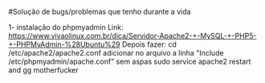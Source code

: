 #Solução de bugs/problemas que tenho durante a vida

1- instalação do phpmyadmin
Link: https://www.vivaolinux.com.br/dica/Servidor-Apache2-+-MySQL-+-PHP5-+-PHPMyAdmin-%28Ubuntu%29
Depois fazer: cd /etc/apache2/apache2.conf
adicionar no arquivo a linha "Include /etc/phpmyadmin/apache.conf" sem aspas 
sudo service apache2 restart
and gg motherfucker
